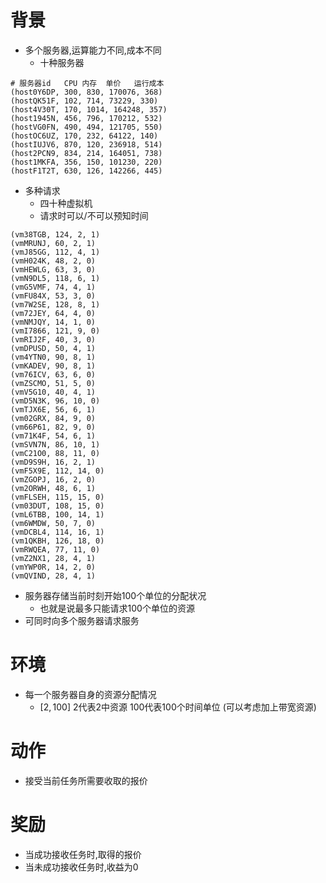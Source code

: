 # 背景
- 多个服务器,运算能力不同,成本不同
	- 十种服务器
```
# 服务器id   CPU 内存  单价   运行成本
(host0Y6DP, 300, 830, 170076, 368)
(hostQK51F, 102, 714, 73229, 330)
(host4V30T, 170, 1014, 164248, 357)
(host1945N, 456, 796, 170212, 532)
(hostVG0FN, 490, 494, 121705, 550)
(hostOC6UZ, 170, 232, 64122, 140)
(hostIUJV6, 870, 120, 236918, 514)
(host2PCN9, 834, 214, 164051, 738)
(host1MKFA, 356, 150, 101230, 220)
(hostF1T2T, 630, 126, 142266, 445)
```
- 多种请求
	- 四十种虚拟机
	- 请求时可以/不可以预知时间
```
(vm38TGB, 124, 2, 1)
(vmMRUNJ, 60, 2, 1)
(vmJ85GG, 112, 4, 1)
(vmH024K, 48, 2, 0)
(vmHEWLG, 63, 3, 0)
(vmN9DL5, 118, 6, 1)
(vmG5VMF, 74, 4, 1)
(vmFU84X, 53, 3, 0)
(vm7W2SE, 128, 8, 1)
(vm72JEY, 64, 4, 0)
(vmNMJQY, 14, 1, 0)
(vmI7866, 121, 9, 0)
(vmRIJ2F, 40, 3, 0)
(vmDPUSD, 50, 4, 1)
(vm4YTN0, 90, 8, 1)
(vmKADEV, 90, 8, 1)
(vm76ICV, 63, 6, 0)
(vmZSCMO, 51, 5, 0)
(vmV5G10, 40, 4, 1)
(vmD5N3K, 96, 10, 0)
(vmTJX6E, 56, 6, 1)
(vm02GRX, 84, 9, 0)
(vm66P61, 82, 9, 0)
(vm71K4F, 54, 6, 1)
(vmSVN7N, 86, 10, 1)
(vmC21O0, 88, 11, 0)
(vmD9S9H, 16, 2, 1)
(vmF5X9E, 112, 14, 0)
(vmZGOPJ, 16, 2, 0)
(vm2ORWH, 48, 6, 1)
(vmFLSEH, 115, 15, 0)
(vm03DUT, 108, 15, 0)
(vmL6TBB, 100, 14, 1)
(vm6WMDW, 50, 7, 0)
(vmDCBL4, 114, 16, 1)
(vm1QKBH, 126, 18, 0)
(vmRWQEA, 77, 11, 0)
(vmZ2NX1, 28, 4, 1)
(vmYWP0R, 14, 2, 0)
(vmQVIND, 28, 4, 1)
```
- 服务器存储当前时刻开始100个单位的分配状况
	- 也就是说最多只能请求100个单位的资源
- 可同时向多个服务器请求服务

# 环境
- 每一个服务器自身的资源分配情况
	- $[2,100]$ 2代表2中资源 100代表100个时间单位 (可以考虑加上带宽资源)
# 动作
- 接受当前任务所需要收取的报价
# 奖励
- 当成功接收任务时,取得的报价
- 当未成功接收任务时,收益为0



